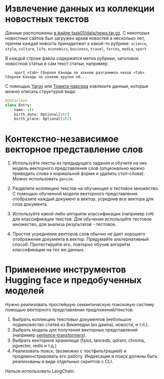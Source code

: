 # Извлечение данных из коллекции новостных текстов

Данные расположены  [в файле task01/data/news.tar.gz](task01/data/news.tar.gz). С некоторых новостных сайтов был загружен архив новостей а  несколько лет, причем каждая новость принаделжит к какой-то рубрике: `science`, `style`, `culture`, `life`, `economics`, `business`, `travel`, `forces`, `media`, `sport`
    

В каждой строке файла содержится метка рубрики, заголовок новостной статьи и сам текст статьи, например:

        sport <tab> Сборная Канады по хоккею разгромила чехов <tab> Сборная Канады по хоккею крупно об...

С помощью [Yargy](https://github.com/natasha/yargy) или [Томита-парсера](https://github.com/yandex/tomita-parser) извлеките данные, которые можно описать структурой вида:


```python
@dataclass
class Entry:
    name: str
    birth_date: Optional[str]
    birth_place: Optional[str]
```

# Контекстно-независимое векторное представление слов 

1. Используйте тексты из предыдущего задания и обучите на них модель векторного представления слов (опционально можно приводить слова к нормальной форме и удалить стоп-слова). Можно использовать `gensim`.

2. Разделите коллекцию текстов на обучающее и тестовое множество. С помощью обученной модели векторного представления отобразите каждый документ в вектор, усреднив все вектора для слов документа. 

3. Используйте какой-либо алгоритм классификации (например `SVM`) для классификации текстов. Для обучения используйте тестовое множество, для анализа результатов - тестовое.

4. Простое усреднение векторов слов обычно не дает хорошего отображения документа в вектор. Придумайте альтернативный способ. Протестируйте его, повторно обучив алгоритм классификации на тех же данных. 

# Применение инструментов Hugging face и предобученных моделей


Нужно реализовать простейшую семантическую поисковую систему помощью векторного представления предложений/текстов.
1. Выбрать коллекцию текстовых документов (небольшое подмножество статей из Википедии (из дампа), новости, и т.п.).
2. Выбрать модель для получения векторных представлений (например [sentence-transformers](https://huggingface.co/sentence-transformers)).
3. Выбрать векторное хранилище (faiss, lancedb, qdrant, chroma, pgvector, redis и т.д.)
4. Реализовать поиск, (возможно с постфильтрацией) и продемонстрировать его работу. Индексация и поиск должны быть реализованы в виде отдельных скриптов с CLI.

Нельзя использовать LangChain.
